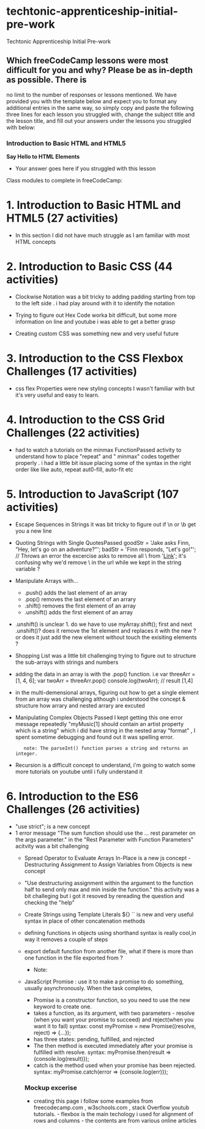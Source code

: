  # techtonic-apprenticeship-initial-pre-work
Techtonic Apprenticeship Initial Pre-work

## Which freeCodeCamp lessons were most difficult for you and why? Please be as in-depth as possible. There is
no limit to the number of responses or lessons mentioned. We have provided you with the template below and
expect you to format any additional entries in the same way, so simply copy and paste the following three lines for
each lesson you struggled with, change the subject title and the lesson title, and fill out your answers under the
lessons you struggled with below:   

### Introduction to Basic HTML and HTML5
**Say Hello to HTML Elements**
- Your answer goes here if you struggled with this lesson

Class modules to complete in freeCodeCamp:

# 1.   Introduction to Basic HTML and HTML5 (27 activities)
  
- In this section I did not have much struggle as I am familiar with most HTML concepts 


# 2. Introduction to Basic CSS (44 activities)
  
   - Clockwise Notation was a bit tricky to adding padding starting from   top to the left side . i had play around with it to identify the notation

   - Trying to figure out Hex Code worka bit difficult, but some more    information on line and youtube i was able to get a better grasp 

  - Creating custom CSS was something new and very useful future 

 # 3. Introduction to the CSS Flexbox Challenges (17 activities)

  - css flex Properties  were new styling concepts I wasn't familiar with but it's very useful and easy to learn. 
   
 # 4. Introduction to the CSS Grid Challenges (22 activities)
  - had to watch a tutorials on the minmax FunctionPassed activity to understand how to  place
       "repeat" and " minmax" codes together  properly . i had a little bit issue placing some of the  syntax in the right order like 
       like auto, repeat aut0-fill, auto-fit etc 


 # 5.  Introduction to JavaScript (107 activities) 
 
  -    Escape Sequences in Strings it was bit tricky to figure out if 
     \n or \b get you a new line 

- Quoting Strings with Single QuotesPassed
goodStr = 'Jake asks Finn, "Hey, let\'s go on an adventure?"'; 
badStr = 'Finn responds, "Let's go!"'; // Throws an error
the excercise asks to remove all \ from 
'<a href="http://www.example.com" target="_blank">Link</a>';
it's confusing why we'd remove \ in the url while we kept in the string variable ? 

-  Manipulate Arrays with...
    - .push() adds the last  element of an array
    - .pop() removes the last  element of an arrary 
    - .shift() removes the first element of an array
    - .unshift() adds     the first element of an array 
      
-   .unshift() is unclear 1. do we have to use myArray.shift();
             first and next .unshift()? 
             does it remove the 1st element and replaces it with the new ? or does it just add the new element
              without touch the exisiting elements ? 

- Shopping List was a little bit challenging trying to figure out to structure the sub-arrays with strings and numbers
 

 - adding  the data in an array is with the .pop() function.
           i.e var threeArr = [1, 4, 6]; 
         var twoArr = threeArr.pop() console.log(twoArr); // result [1,4]

-  in the multi-demensional arrays,  figuring out how to get a single element from an array was challenging although i understood the concept & structure  how arrary and nested arrary are excuted 

- Manipulating Complex Objects Passed
          I kept getting this one error message repeatedly
         "myMusic[1] should contain an artist property which is a string"
          which i did have string in the nested array "format" , I spent sometime debugging and found out it was spelling error. 

         note: The parseInt() function parses a string and returns an integer.

 - Recursion  is a difficult concept to understand, i'm going to watch some more tutorials  on youtube until i fully understand it 

# 6. Introduction to the ES6 Challenges (26 activities)
- "use strict"; is a new concept 
- 1 error message "The sum function should use the ... rest parameter on the args parameter." in the 
     "Rest Parameter with Function Parameters" acitvity was a bit challenging  
  - Spread Operator to Evaluate Arrays In-Place is a new js concept 
  -Destructuring Assignment to Assign Variables from Objects  is new concept 

  - "Use destructuring assignment within the argument to the function half to send only max and min inside the function." 
  this activity was a bit challeging but i got it resoved by rereading the question and checking the "help" 

  - Create Strings using Template Literals ${} `` is new and very useful syntax in place of other concatenation methods
  -  defining functions in objects using shorthand syntax is really cool,in way it removes a couple of steps
  - export default function from another file, what if there is more than one function in the file exported from ?
       * Note: 
  - JavaScript Promise : use it to make a promise to do something, usually asynchronously. When the task completes,
       - Promise is a constructor function, so you need to use the new keyword to create one. 
       - takes a function, as its argument, with two parameters - resolve (when you want your promise to succeed) and reject(when you want it to fail) syntax: const myPromise = new Promise((resolve, reject) => {...});
       - has three states: pending, fulfilled, and rejected 
       - The then method is executed immediately after your promise is fulfilled with resolve. 
             syntax:  myPromise.then(result => {console.log(result)});
       - catch is the method used when your promise has been rejected. syntax:  myPromise.catch(error => {console.log(err)});

       ### Mockup excerise ###
       - creating this page i follow some examples from freecodecamp.com , w3schools.com , stack Overflow 
       youtub tutorials. 
        - flexbox is the main techology i used for alignment of rows and columns 
        - the contents are from various online articles 
